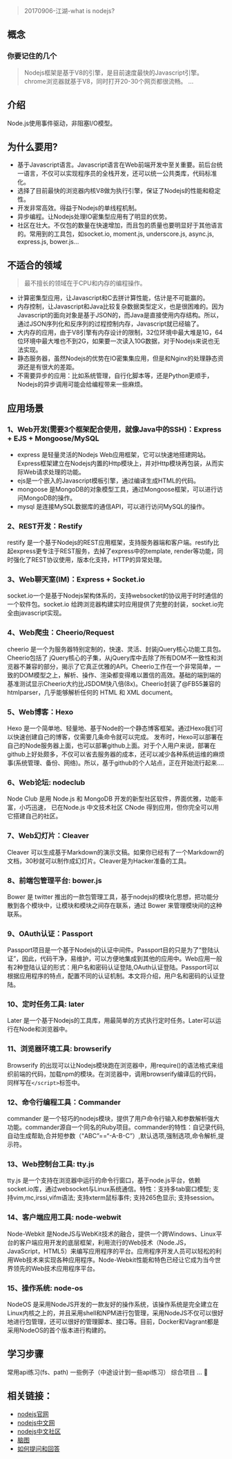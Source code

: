 > 20170906-江湖-what is nodejs?

## 概念
### 你要记住的几个
> Nodejs框架是基于V8的引擎，是目前速度最快的Javascript引擎。
> chrome浏览器就基于V8，同时打开20-30个网页都很流畅。
> ...




## 介绍
Node.js使用事件驱动，非阻塞I/O模型。






## 为什么要用?
* 基于Javascript语言。Javascript语言在Web前端开发中至关重要。前后台统一语言，不仅可以实现程序员的全栈开发，还可以统一公共类库，代码标准化。
* 选择了目前最快的浏览器内核V8做为执行引擎，保证了Nodejs的性能和稳定性。
* 开发非常高效。得益于Nodejs的单线程机制。
* 异步编程。让Nodejs处理IO密集型应用有了明显的优势。
* 社区在壮大。不仅包的数量在快速增加，而且包的质量也要明显好于其他语言的。常用到的工具包，如socket.io, moment.js, underscore.js, async.js, express.js, bower.js...





## 不适合的领域
> 最不擅长的领域在于CPU和内存的编程操作。
* 计算密集型应用，让Javascript和C去拼计算性能，估计是不可能赢的。
* 内存控制，让Javascript和Java比较复杂数据类型定义，也是很困难的。因为Javascript的面向对象是基于JSON的，而Java是直接使用内存结构。所以，通过JSON序列化和反序列的过程控制内存，Javascript就已经输了。
* 大内存的应用，由于V8引擎有内存设计的限制，32位环境中最大堆是1G，64位环境中最大堆也不到2G，如果要一次读入10G数据，对于Nodejs来说也无法实现。
* 静态服务器，虽然Nodejs的优势在IO密集集应用，但是和Nginx的处理静态资源还是有很大的差距。
* 不需要异步的应用：比如系统管理，自行化脚本等，还是Python更顺手，Nodejs的异步调用可能会给编程带来一些麻烦。






## 应用场景
### 1、Web开发(需要3个框架配合使用，就像Java中的SSH)：Express + EJS + Mongoose/MySQL
* express 是轻量灵活的Nodejs Web应用框架，它可以快速地搭建网站。Express框架建立在Nodejs内置的Http模块上，并对Http模块再包装，从而实际Web请求处理的功能。
* ejs是一个嵌入的Javascript模板引擎，通过编译生成HTML的代码。
* mongoose 是MongoDB的对象模型工具，通过Mongoose框架，可以进行访问MongoDB的操作。
* mysql 是连接MySQL数据库的通信API，可以进行访问MySQL的操作。

### 2、REST开发：Restify
restify 是一个基于Nodejs的REST应用框架，支持服务器端和客户端。restify比起express更专注于REST服务，去掉了express中的template, render等功能，同时强化了REST协议使用，版本化支持，HTTP的异常处理。

### 3、Web聊天室(IM)：Express + Socket.io
socket.io一个是基于Nodejs架构体系的，支持websocket的协议用于时时通信的一个软件包。socket.io 给跨浏览器构建实时应用提供了完整的封装，socket.io完全由javascript实现。

### 4、Web爬虫：Cheerio/Request
cheerio 是一个为服务器特别定制的，快速、灵活、封装jQuery核心功能工具包。Cheerio包括了 jQuery核心的子集，从jQuery库中去除了所有DOM不一致性和浏览器不兼容的部分，揭示了它真正优雅的API。Cheerio工作在一个非常简单，一致的DOM模型之上，解析、操作、渲染都变得难以置信的高效。基础的端到端的基准测试显示Cheerio大约比JSDOM快八倍(8x)。Cheerio封装了@FB55兼容的htmlparser，几乎能够解析任何的 HTML 和 XML document。

### 5、Web博客：Hexo
Hexo 是一个简单地、轻量地、基于Node的一个静态博客框架。通过Hexo我们可以快速创建自己的博客，仅需要几条命令就可以完成。
发布时，Hexo可以部署在自己的Node服务器上面，也可以部署github上面。对于个人用户来说，部署在github上好处颇多，不仅可以省去服务器的成本，还可以减少各种系统运维的麻烦事(系统管理、备份、网络)。所以，基于github的个人站点，正在开始流行起来….

### 6、Web论坛: nodeclub
Node Club 是用 Node.js 和 MongoDB 开发的新型社区软件，界面优雅，功能丰富，小巧迅速， 已在Node.js 中文技术社区 CNode 得到应用，但你完全可以用它搭建自己的社区。

### 7、Web幻灯片：Cleaver
Cleaver 可以生成基于Markdown的演示文稿。如果你已经有了一个Markdown的文档，30秒就可以制作成幻灯片。Cleaver是为Hacker准备的工具。

### 8、前端包管理平台: bower.js
Bower 是 twitter 推出的一款包管理工具，基于nodejs的模块化思想，把功能分散到各个模块中，让模块和模块之间存在联系，通过 Bower 来管理模块间的这种联系。

### 9、OAuth认证：Passport
Passport项目是一个基于Nodejs的认证中间件。Passport目的只是为了“登陆认证”，因此，代码干净，易维护，可以方便地集成到其他的应用中。Web应用一般有2种登陆认证的形式：用户名和密码认证登陆,OAuth认证登陆。Passport可以根据应用程序的特点，配置不同的认证机制。本文将介绍，用户名和密码的认证登陆。

### 10、定时任务工具: later
Later 是一个基于Nodejs的工具库，用最简单的方式执行定时任务。Later可以运行在Node和浏览器中。

### 11、浏览器环境工具: browserify
Browserify 的出现可以让Nodejs模块跑在浏览器中，用require()的语法格式来组织前端的代码，加载npm的模块。在浏览器中，调用browserify编译后的代码，同样写在`</script>`标签中。

### 12、命令行编程工具：Commander
commander 是一个轻巧的nodejs模块，提供了用户命令行输入和参数解析强大功能。commander源自一个同名的Ruby项目。commander的特性：自记录代码,自动生成帮助,合并短参数（“ABC”==“-A-B-C”）,默认选项,强制选项​​,命令解析,提示符。

### 13、Web控制台工具: tty.js
tty.js 是一个支持在浏览器中运行的命令行窗口，基于node.js平台，依赖socket.io库，通过websocket与Linux系统通信。特性：支持多tab窗口模型; 支持vim,mc,irssi,vifm语法; 支持xterm鼠标事件; 支持265色显示; 支持session。

### 14、客户端应用工具: node-webwit
Node-Webkit 是NodeJS与WebKit技术的融合，提供一个跨Windows、Linux平台的客户端应用开发的底层框架，利用流行的Web技术（Node.JS，JavaScript，HTML5）来编写应用程序的平台。应用程序开发人员可以轻松的利用Web技术来实现各种应用程序。Node-Webkit性能和特色已经让它成为当今世界领先的Web技术应用程序平台。

### 15、操作系统: node-os
NodeOS 是采用NodeJS开发的一款友好的操作系统，该操作系统是完全建立在Linux内核之上的，并且采用shell和NPM进行包管理，采用NodeJS不仅可以很好地进行包管理，还可以很好的管理脚本、接口等。目前，Docker和Vagrant都是采用NodeOS的首个版本进行构建的。




## 学习步骤
常用api练习(fs、path)
一些例子（中途设计到一些api练习）
综合项目
...






## 相关链接：
* [nodejs官网](http://nodejs.org/)
* [nodejs中文网](http://nodejs.cn/)
* [nodejs中文社区](https://cnodejs.org/)
* [脑图](https://www.processon.com/mindmap/596c92a5e4b09c8a29281633)
* [如何提问和回答](https://github.com/aptx4869yuyang2017/How-To-Ask-Questions-The-Smart-Way#%E5%A3%B0%E6%98%8E)